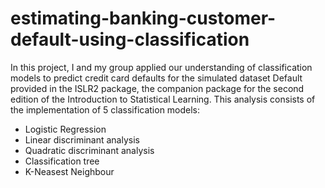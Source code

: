 # estimating-banking-customer-default-using-classification
In this project, I and my group applied our understanding of classification models to predict credit card defaults for the simulated dataset Default provided in the ISLR2 package, the companion package for the second edition of the Introduction to Statistical Learning. This analysis consists of the implementation of 5 classification models:
- Logistic Regression
- Linear discriminant analysis
- Quadratic discriminant analysis
- Classification tree
- K-Neasest Neighbour
